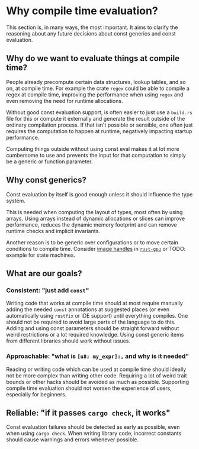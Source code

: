 # Why compile time evaluation?

This section is, in many ways, the most important. It aims to clarify the reasoning about any future decisions about const generics and const evaluation.

## Why do we want to evaluate things at compile time?

People already precompute certain data structures, lookup tables, and so on, at compile time.
For example the crate `regex` could be able to compile a regex at compile time,
improving the performance when using `regex` and even removing the need for runtime allocations. 

Without good const evaluation support, is often easier to just use a `build.rs` file for this or compute it externally and generate the result outside of the ordinary compilation process. If that isn't possible or sensible, one often just requires the computation to happen at runtime, negatively impacting startup performance.

Computing things outside without using const eval makes it at lot more cumbersome to use and
prevents the input for that computation to simply be a generic or function parameter.

## Why const generics?

Const evaluation by itself is good enough unless it should influence the type system. 

This is needed when computing the layout of types, most often by using arrays.
Using arrays instead of dynamic allocations or slices can improve performance, reduces the dynamic memory footprint
and can remove runtime checks and implicit invariants.

Another reason is to be generic over configurations or to move certain conditions to compile time. Consider [image handles](https://github.com/EmbarkStudios/rust-gpu/blob/1431c18b9db70feafc64e5096a64e5fefffbed18/crates/spirv-std/src/image.rs#L31) in [`rust-gpu`](https://github.com/EmbarkStudios/rust-gpu) or TODO: example for state machines.

## What are our goals?

### Consistent: "just add `const`"

Writing code that works at compile time should at most require manually adding the needed `const` annotations at suggested places (or even automatically using `rustfix` or IDE support)
until everything compiles. One should not be required to avoid large parts of the language to do this.
Adding and using const parameters should be straight forward without weird restrictions or a lot required knowledge.
Using const generic items from different libraries should work without issues.

### Approachable: "what is `[u8; my_expr]:,` and why is it needed"

Reading or writing code which can be used at compile time should ideally not be more complex
than writing other code. Requiring a lot of weird trait bounds or other hacks should be avoided as much as possible.
Supporting compile time evaluation should not worsen the experience of users, especially for beginners.

## Reliable: "if it passes `cargo check`, it works"

Const evaluation failures should be detected as early as possible, even when using `cargo check`. When writing library code, incorrect constants
should cause warnings and errors whenever possible.